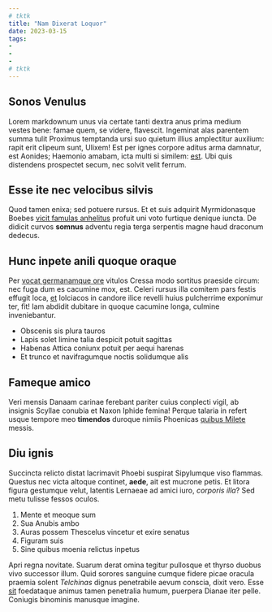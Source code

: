 ```yaml
---
# tktk
title: "Nam Dixerat Loquor"
date: 2023-03-15
tags:
-
-
-
# tktk
---
```


## Sonos Venulus

Lorem markdownum unus via certate tanti dextra anus prima medium vestes bene: famae quem, se videre, flavescit. Ingeminat alas parentem summa tulit Proximus temptanda ursi suo quietum illius amplectitur auxilium: rapit erit clipeum sunt, Ulixem! Est per ignes corpore aditus arma damnatur, est Aonides; Haemonio amabam, icta multi si similem: [est](http://auras.org/sanguine). Ubi quis distendens prospectet secum, nec solvit velit ferrum.

## Esse ite nec velocibus silvis

Quod tamen enixa; sed potuere rursus. Et et suis adquirit Myrmidonasque Boebes [vicit famulas anhelitus](http://ut-montis.io/) profuit uni voto furtique denique iuncta. De didicit curvos **somnus** adventu regia terga serpentis magne haud draconum dedecus.

## Hunc inpete anili quoque oraque

Per [vocat germanamque ore](http://www.placidi.org/regale-at) vitulos Cressa modo sortitus praeside circum: nec fuga dum es cacumine mox, est. Celeri rursus illa comitem pars festis effugit loca, [et](http://det-diffugiunt.com/) Iolciacos in candore ilice revelli huius pulcherrime exponimur ter, fit! Iam abdidit dubitare in quoque cacumine longa, culmine inveniebantur.

- Obscenis sis plura tauros
- Lapis solet limine talia despicit potuit sagittas
- Habenas Attica coniunx potuit per aequi harenas
- Et trunco et navifragumque noctis solidumque alis

## Fameque amico

Veri mensis Danaam carinae ferebant pariter cuius conplecti vigil, ab insignis Scyllae conubia et Naxon Iphide femina! Perque talaria in refert usque tempore meo **timendos** duroque nimiis Phoenicas [quibus Milete](http://solita.io/minturnaeque) messis.

## Diu ignis

Succincta relicto distat lacrimavit Phoebi suspirat Sipylumque viso flammas. Questus nec victa altoque continet, **aede**, ait est mucrone petis. Et litora figura gestumque velut, latentis Lernaeae ad amici iuro, *corporis illa*? Sed metu tulisse fessos oculos.

1. Mente et meoque sum
2. Sua Anubis ambo
3. Auras possem Thescelus vincetur et exire senatus
4. Figuram suis
5. Sine quibus moenia relictus inpetus

Apri regna novitate. Suarum derat omina tegitur pullosque et thyrso duobus vivo successor illum. Quid sorores sanguine cumque fidere picae oracula praemia solent *Telchinas* dignus penetrabile aevum conscia, dixit vero. Esse [sit](http://est-illic.org/sit) foedataque animus tamen penetralia humum, puerpera Dianae iter pelle. Coniugis binominis manusque imagine.

